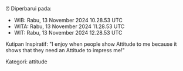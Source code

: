 ⏰ Diperbarui pada:
- WIB: Rabu, 13 November 2024 10.28.53 UTC
- WITA: Rabu, 13 November 2024 11.28.53 UTC
- WIT: Rabu, 13 November 2024 12.28.53 UTC

Kutipan Inspiratif:
"I enjoy when people show Attitude to me because it shows that they need an Attitude to impress me!"


Kategori: attitude

